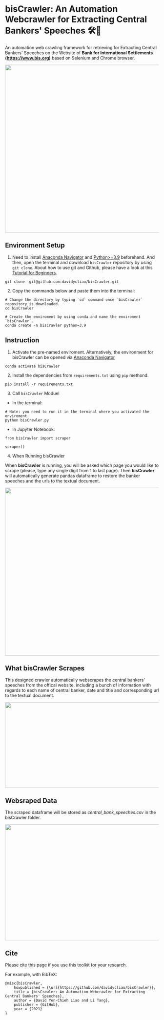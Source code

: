 # bisCrawler: An Automation Webcrawler for Extracting Central Bankers' Speeches 🛠️🧰

An automation web crawling framework for retrieving for Extracting Central Bankers' Speeches on the Website of **Bank for International Settlements (https://www.bis.org)** based on Selenium and Chrome browser.

<p align="center">
  <img width="1000" height="550" src="https://raw.githack.com/davidycliao/bisCrawler/main/images/speech.png" >
</p>



## Environment Setup

1. Need to install [Anaconda Navigator](https://www.anaconda.com/products/individual-b) and [Python>=3.9](https://www.python.org/downloads/release/python-3810/) beforehand. And then, open the terminal and download `bisCrawler` repository by using `git clone`. About how to use git and Github, please have a look at this [Tutorial for Beginners](https://www.youtube.com/watch?v=RvnM6EEwp1I). 

```
git clone  git@github.com:davidycliao/bisCrawler.git
```

2. Copy the commands below and paste them into the terminal:

```
# Change the directory by typing `cd` command once `bisCrawler` repository is downloaded.
cd bisCrawler

# Create the enviroment by using conda and name the enviroment `bisCrawler`.
conda create -n bisCrawler python=3.9
```

## Instruction

1. Activate the pre-named enviroment. Alternatively, the environment for bisCrawler can be opened via [Anaconda Navigator](https://www.anaconda.com/products/individual-b)

```
conda activate bisCrawler 
```

2. Install the dependencies from `requirements.txt` using `pip` methond.

```
pip install -r requirements.txt   
```

3. Call `bisCrawler` Moduel

- In the terminal:
```
# Note: you need to run it in the terminal where you activated the enviroment.
python bisCrawler.py
```

- In Jupyter Notebook:

```
from bisCrawler import scraper 
```

```
scraper()
```

4. When Running bisCrawler

When **bisCrawler** is running, you will be asked which page you would like to scrape (please, type any single digit from 1 to last page). Then **bisCrawler** will automatically generate pandas dataframe to restore the banker speeches and the urls to the textual document.  

<p align="center">
  <img width="750" height="550" src="https://raw.githack.com/davidycliao/bisCrawler/main/images/module.png" >
</p>






## What **bisCrawler** Scrapes
This designed crawler automatically webscrapes  the central bankers' speeches from the offical website, including a bunch of information with regards to each name of central banker, date and title and corresponding url to the textual document. 

<p align="center">
  <img width="900" height="280" src="https://raw.githack.com/davidycliao/bisCrawler/main/images/bank2.png" >
</p>



## Websraped Data

The scraped dataframe will be stored as _central_bank_speeches.csv_ in the bisCrawler folder.  


<p align="center">
  <img width="700" height="380" src="https://raw.githack.com/davidycliao/bisCrawler/main/images/speech_data_frame.png" >
</p>



## Cite

Please cite this page if you use this toolkit for your research.

For example, with BibTeX:
```
@misc{bisCrawler,
    howpublished = {\url{https://github.com/davidycliao/bisCrawler}},
    title = {bisCrawler: An Automation Webcrawler for Extracting Central Bankers' Speeches},
    author = {David Yen-Chieh Liao and Li Tang},
    publisher = {GitHub},
    year = {2021}
}
```


